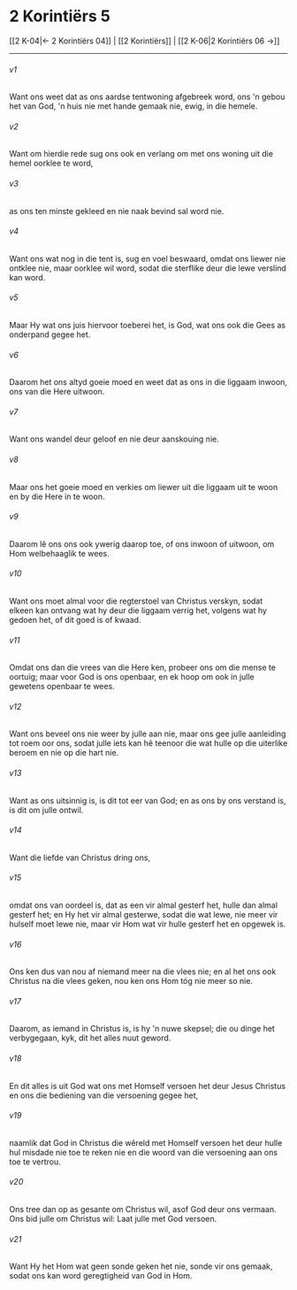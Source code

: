 # 2 Korintiërs 5

[[2 K-04|← 2 Korintiërs 04]] | [[2 Korintiërs]] | [[2 K-06|2 Korintiërs 06 →]]
***

###### v1
Want ons weet dat as ons aardse tentwoning afgebreek word, ons 'n gebou het van God, 'n huis nie met hande gemaak nie, ewig, in die hemele. 
###### v2
Want om hierdie rede sug ons ook en verlang om met ons woning uit die hemel oorklee te word, 
###### v3
as ons ten minste gekleed en nie naak bevind sal word nie. 
###### v4
Want ons wat nog in die tent is, sug en voel beswaard, omdat ons liewer nie ontklee nie, maar oorklee wil word, sodat die sterflike deur die lewe verslind kan word. 
###### v5
Maar Hy wat ons juis hiervoor toeberei het, is God, wat ons ook die Gees as onderpand gegee het. 
###### v6
Daarom het ons altyd goeie moed en weet dat as ons in die liggaam inwoon, ons van die Here uitwoon. 
###### v7
Want ons wandel deur geloof en nie deur aanskouing nie. 
###### v8
Maar ons het goeie moed en verkies om liewer uit die liggaam uit te woon en by die Here in te woon. 
###### v9
Daarom lê ons ons ook ywerig daarop toe, of ons inwoon of uitwoon, om Hom welbehaaglik te wees. 
###### v10
Want ons moet almal voor die regterstoel van Christus verskyn, sodat elkeen kan ontvang wat hy deur die liggaam verrig het, volgens wat hy gedoen het, of dit goed is of kwaad. 
###### v11
Omdat ons dan die vrees van die Here ken, probeer ons om die mense te oortuig; maar voor God is ons openbaar, en ek hoop om ook in julle gewetens openbaar te wees. 
###### v12
Want ons beveel ons nie weer by julle aan nie, maar ons gee julle aanleiding tot roem oor ons, sodat julle iets kan hê teenoor die wat hulle op die uiterlike beroem en nie op die hart nie. 
###### v13
Want as ons uitsinnig is, is dit tot eer van God; en as ons by ons verstand is, is dit om julle ontwil. 
###### v14
Want die liefde van Christus dring ons, 
###### v15
omdat ons van oordeel is, dat as een vir almal gesterf het, hulle dan almal gesterf het; en Hy het vir almal gesterwe, sodat die wat lewe, nie meer vir hulself moet lewe nie, maar vir Hom wat vir hulle gesterf het en opgewek is. 
###### v16
Ons ken dus van nou af niemand meer na die vlees nie; en al het ons ook Christus na die vlees geken, nou ken ons Hom tóg nie meer so nie. 
###### v17
Daarom, as iemand in Christus is, is hy 'n nuwe skepsel; die ou dinge het verbygegaan, kyk, dit het alles nuut geword. 
###### v18
En dit alles is uit God wat ons met Homself versoen het deur Jesus Christus en ons die bediening van die versoening gegee het, 
###### v19
naamlik dat God in Christus die wêreld met Homself versoen het deur hulle hul misdade nie toe te reken nie en die woord van die versoening aan ons toe te vertrou. 
###### v20
Ons tree dan op as gesante om Christus wil, asof God deur ons vermaan. Ons bid julle om Christus wil: Laat julle met God versoen. 
###### v21
Want Hy het Hom wat geen sonde geken het nie, sonde vir ons gemaak, sodat ons kan word geregtigheid van God in Hom. 
